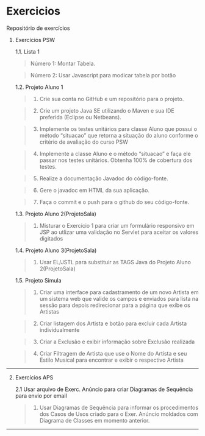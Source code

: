 ﻿# Exercicios
Repositório de exercícios
1. Exercícios PSW

   1.1. Lista 1

      > Número 1: Montar Tabela.
      
      > Número 2: Usar Javascript para modicar tabela por botão

   1.2. Projeto Aluno 1
     > 1. Crie sua conta no GitHub e um repositório para o projeto.

	 > 2. Crie um projeto Java SE utilizando o Maven e sua IDE preferida (Eclipse ou Netbeans).

	 > 3. Implemente os testes unitários para classe Aluno que possui o método “situacao” que retorna a situação do aluno conforme o critério de avaliação do curso PSW

	 > 4. Implemente a classe Aluno e o método “situacao” e faça ele passar nos testes unitários. Obtenha 100% de cobertura dos testes.

	 > 5. Realize a documentação Javadoc do código-fonte.

	 > 6. Gere o javadoc em HTML da sua aplicação.

	 > 7. Faça o commit e o push para o github do seu código-fonte. 

   1.3. Projeto Aluno 2(ProjetoSala)
     > 1. Misturar o Exercício 1 para criar um formulário responsivo em JSP ao utlizar uma validação no Servlet para aceitar os valores digitados

   1.4. Projeto Aluno 3(ProjetoSala)
     > 1. Usar EL/JSTL para substituir as TAGS Java do Projeto Aluno 2(ProjetoSala)

   1.5. Projeto Simula
     > 1. Criar uma interface para cadastramento de um novo Artista em um sistema web que valide os campos e enviados para lista na sessão para depois redirecionar para a página que exibe os Artistas

     > 2. Criar listagem dos Artista e botão para excluir cada Artista individualmente

     > 3. Criar a Exclusão e exibir informação sobre Exclusão realizada

     > 4. Criar Filtragem de Artista que use o Nome do Artista e seu Estilo Musical para encontrar e exibir o respectivo Artista    

---      
2. Exercícios APS

    2.1 Usar arquivo de Exerc. Anúncio para criar Diagramas de Sequência para envio por email
     > 1. Usar Diagramas de Sequência para informar os procedimentos dos Casos de Usos criado para o Exer. Anúncio moldados com Diagrama de Classes em momento anterior.
    
---    